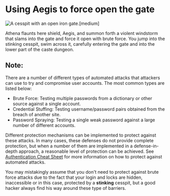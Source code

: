 # Using Aegis to force open the gate

![A cesspit with an open iron gate.[medium]](/static/images/games/azure-cloud-castle/cesspit-gate-open.jpg)

Athena flaunts here shield, Aegis, and summon forth a violent windstorm that slams into the gate and force it open with brute force.
You jump into the stinking cesspit, swim across it, carefully entering the gate and into the lower part of the caste dungeon.

## Note:

There are a number of different types of automated attacks that attackers can use to try and compromise user accounts. The most common types are listed below:

 - Brute Force: Testing multiple passwords from a dictionary or other source against a single account.
 - Credential Stuffing: Testing username/password pairs obtained from the breach of another site.
 - Password Spraying: Testing a single weak password against a large number of different accounts.

Different protection mechanisms can be implemented to protect against these attacks. In many cases, these defenses do not provide complete protection, but when a number of them are implemented in a defense-in-depth approach, a reasonable level of protection can be achieved. See [Authentication Cheat Sheet](https://cheatsheetseries.owasp.org/cheatsheets/Authentication_Cheat_Sheet.html#protect-against-automated-attacks) for more information on how to protect against automated attacks.

You may mistakingly assume that you don't need to protect against brute force attacks due to the fact that your login and locks are hidden, inaccessible or in this case, protected by a **stinking** cesspit, but a good hacker always find his way around these type of barriers.